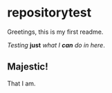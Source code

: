 # repositorytest

Greetings, this is my first readme.

*Testing* **just** _what I **can** do in here_.

## Majestic!

That I am.
